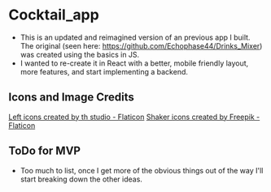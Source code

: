 # Cocktail_app

- This is an updated and reimagined version of an previous app I built. The original (seen here: https://github.com/Echophase44/Drinks_Mixer) was created using the basics in JS.
- I wanted to re-create it in React with a better, mobile friendly layout, more features, and start implementing a backend.

## Icons and Image Credits

<a href="https://www.flaticon.com/free-icons/left" title="left icons">Left icons created by th studio - Flaticon</a>
<a href="https://www.flaticon.com/free-icons/shaker" title="shaker icons">Shaker icons created by Freepik - Flaticon</a>

## ToDo for MVP

- Too much to list, once I get more of the obvious things out of the way I'll start breaking down the other ideas.
